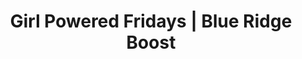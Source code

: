 ---
draft: false
title: "Girl Powered Fridays | Blue Ridge Boost"
page_title: "Girl Powered Fridays"
description: "Free STEM events for girls ages 6 to 8"
weight: "1"
ages: "Events for girls ages six to eight"

category: "gpf"
meetings: 
- meeting: "2024-09-13"
  data_item_description: "Block Coding"
  product_id: "680155044"
- meeting: "2024-11-01"
  data_item_description: "Lego Robotics"
  product_id: "680165666"
- meeting: "2025-01-10"
  data_item_description: "Vex Robotics"
  product_id: "680166642"
- meeting: "2025-02-21"
  data_item_description: "Sphero Robotics"
  product_id: "680168118"
- meeting: "2025-04-11"
  data_item_description: "Aerial Drones"
  product_id: "680165667"
---